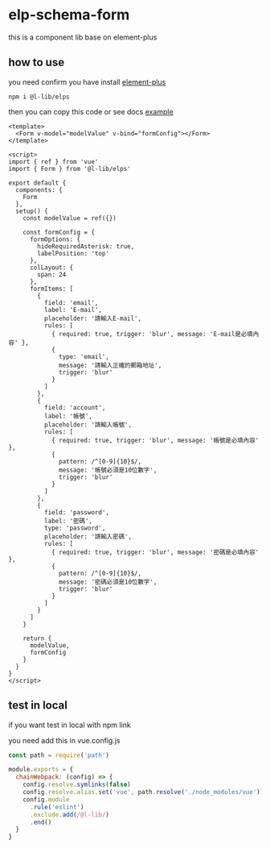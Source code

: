 # elp-schema-form

this is a component lib base on element-plus

## how to use

you need confirm you have install [element-plus](https://element-plus.org/zh-CN/)

```
npm i @l-lib/elps
```

then you can copy this code or see docs [example](https://louis61619.github.io/elp-schema-form/)

```vue
<template>
  <Form v-model="modelValue" v-bind="formConfig"></Form>
</template>

<script>
import { ref } from 'vue'
import { Form } from '@l-lib/elps'

export default {
  components: {
    Form
  },
  setup() {
    const modelValue = ref({})

    const formConfig = {
      formOptions: {
        hideRequiredAsterisk: true,
        labelPosition: 'top'
      },
      colLayout: {
        span: 24
      },
      formItems: [
        {
          field: 'email',
          label: 'E-mail',
          placeholder: '請輸入E-mail',
          rules: [
            { required: true, trigger: 'blur', message: 'E-mail是必填內容' },
            {
              type: 'email',
              message: '請輸入正確的郵箱地址',
              trigger: 'blur'
            }
          ]
        },
        {
          field: 'account',
          label: '帳號',
          placeholder: '請輸入帳號',
          rules: [
            { required: true, trigger: 'blur', message: '帳號是必填內容' },
            {
              pattern: /^[0-9]{10}$/,
              message: '帳號必須是10位數字',
              trigger: 'blur'
            }
          ]
        },
        {
          field: 'password',
          label: '密碼',
          type: 'password',
          placeholder: '請輸入密碼',
          rules: [
            { required: true, trigger: 'blur', message: '密碼是必填內容' },
            {
              pattern: /^[0-9]{10}$/,
              message: '密碼必須是10位數字',
              trigger: 'blur'
            }
          ]
        }
      ]
    }

    return {
      modelValue,
      formConfig
    }
  }
}
</script>
```

## test in local

if you want test in local with npm link

you need add this in vue.config.js

```js
const path = require('path')

module.exports = {
  chainWebpack: (config) => {
    config.resolve.symlinks(false)
    config.resolve.alias.set('vue', path.resolve('./node_modules/vue'))
    config.module
      .rule('eslint')
      .exclude.add(/@l-lib/)
      .end()
  }
}
```
